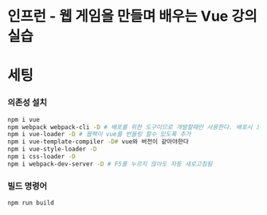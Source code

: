 # 인프런 - 웹 게임을 만들며 배우는 Vue 강의 실습

# 세팅

### 의존성 설치

```bash
npm i vue
npm webpack webpack-cli -D # 배포를 위한 도구이므로 개발할때만 사용한다. 배포시 포함되지 않음
npm i vue-loader -D # 웹팩이 vue를 번들링 할수 있도록 추가
npm i vue-template-compiler -D# vue와 버전이 같아야한다
npm i vue-style-loader -D
npm i css-loader -D
npm i webpack-dev-server -D # F5를 누르지 않아도 자동 새로고침됨
```

### 빌드 명령어

```bash
npm run build 
```